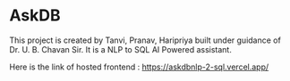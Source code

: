 # AskDB

This project is created by Tanvi, Pranav, Haripriya built under guidance of Dr. U. B. Chavan Sir.
It is a NLP to SQL AI Powered assistant. 

Here is the link of hosted frontend : https://askdbnlp-2-sql.vercel.app/
